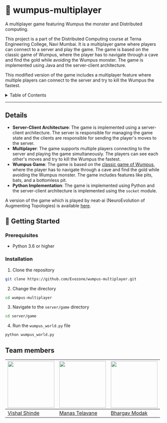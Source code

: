 # 👻 wumpus-multiplayer

A multiplayer game featuring Wumpus the monster and Distributed computing. 

This project is a part of the Distributed Computing course at Terna Engineering College, Navi Mumbai. It is a multiplayer game where players can connect to a server and play the game. The game is based on the classic game of Wumpus, where the player has to navigate through a cave and find the gold while avoiding the Wumpus monster. The game is implemented using Java and the server-client architecture. 

This modified version of the game includes a multiplayer feature where multiple players can connect to the server and try to kill the Wumpus the fastest.

<details>
  <summary>Table of Contents</summary>

- [👻 wumpus-multiplayer](#-wumpus-multiplayer)
  - [Details](#details)
  - [🚀 Getting Started](#-getting-started)
    - [Prerequisites](#prerequisites)
    - [Installation](#installation)
  - [Team members](#team-members)
</details>

---

## Details

- **Server-Client Architecture**: The game is implemented using a server-client architecture. The server is responsible for managing the game state and the clients are responsible for sending the player's moves to the server.
- **Multiplayer**: The game supports multiple players connecting to the server and playing the game simultaneously. The players can see each other's moves and try to kill the Wumpus the fastest.
- **Wumpus Game**: The game is based on the [classic game of Wumpus](https://en.wikipedia.org/wiki/Hunt_the_Wumpus), where the player has to navigate through a cave and find the gold while avoiding the Wumpus monster. The game includes features like pits, bats, and a bottomless pit.
- **Python Implementation**: The game is implemented using Python and the server-client architecture is implemented using the `socket` module.

A version of the game which is played by neat-ai (NeuroEvolution of Augmenting Topologies) is available [here](https://github.com/Evozone/wumpus-AI-agent).

## 🚀 Getting Started

### Prerequisites

- Python 3.6 or higher

### Installation

1. Clone the repository

```bash
git clone https://github.com/Evozone/wumpus-multiplayer.git
```

2. Change the directory

```bash
cd wumpus-multiplayer
```

3. Navigate to the `server/game` directory

```bash
cd server/game
```

4. Run the `wumpus_world.py` file

```bash
python wumpus_world.py
```
## Team members

| <img src="https://github.com/vishal-codes.png?size=150" width="150" height="150"> | <img src="https://github.com/manastelavane.png?size=150" width="150" height="150"> | <img src="https://github.com/bhargavmodak.png?size=150" width="150" height="150"> |
| --------------------------------------------------------------------------------- | ---------------------------------------------------------------------------------- | --------------------------------------------------------------------------------- |
| [Vishal Shinde](https://github.com/vishal-codes)                                  | [Manas Telavane](https://github.com/manastelavane)                                 | [Bhargav Modak](https://github.com/TheBrahmnicBoy)                                |